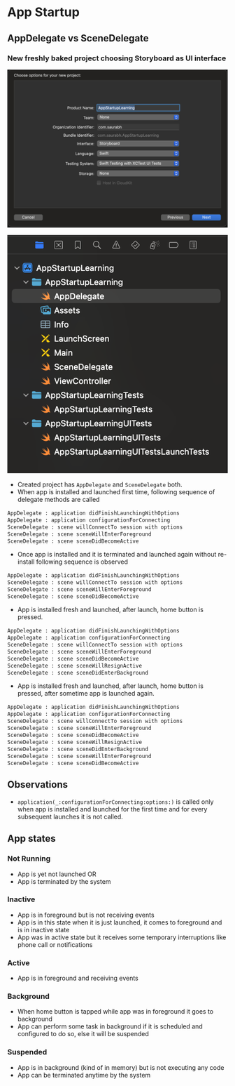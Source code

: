 # App Startup

## AppDelegate vs SceneDelegate

### New freshly baked project choosing Storyboard as UI interface

![Xcode new project](resources/xcode-new-project-storyboard-swift.png "Xcode new project")


![Default files](resources/xcode-created-new-project-storyboard-default-files.png "Default files")


- Created project has `AppDelegate` and `SceneDelegate` both.
- When app is installed and launched first time, following sequence of delegate methods are called

```
AppDelegate : application didFinishLaunchingWithOptions
AppDelegate : application configurationForConnecting
SceneDelegate : scene willConnectTo session with options
SceneDelegate : scene sceneWillEnterForeground
SceneDelegate : scene sceneDidBecomeActive
```

- Once app is installed and it is terminated and launched again without re-install following sequence is observed

```
AppDelegate : application didFinishLaunchingWithOptions
SceneDelegate : scene willConnectTo session with options
SceneDelegate : scene sceneWillEnterForeground
SceneDelegate : scene sceneDidBecomeActive
```

- App is installed fresh and launched, after launch, home button is pressed.

```
AppDelegate : application didFinishLaunchingWithOptions
AppDelegate : application configurationForConnecting
SceneDelegate : scene willConnectTo session with options
SceneDelegate : scene sceneWillEnterForeground
SceneDelegate : scene sceneDidBecomeActive
SceneDelegate : scene sceneWillResignActive
SceneDelegate : scene sceneDidEnterBackground
```

- App is installed fresh and launched, after launch, home button is pressed, after sometime app is launched again.

```
AppDelegate : application didFinishLaunchingWithOptions
AppDelegate : application configurationForConnecting
SceneDelegate : scene willConnectTo session with options
SceneDelegate : scene sceneWillEnterForeground
SceneDelegate : scene sceneDidBecomeActive
SceneDelegate : scene sceneWillResignActive
SceneDelegate : scene sceneDidEnterBackground
SceneDelegate : scene sceneWillEnterForeground
SceneDelegate : scene sceneDidBecomeActive
```


## Observations

- `application(_:configurationForConnecting:options:)` is called only when app is installed and launched for the first time
and for every subsequent launches it is not called.


## App states

### Not Running
- App is yet not launched OR
- App is terminated by the system

### Inactive
- App is in foreground but is not receiving events
- App is in this state when it is just launched, it comes to foreground and is in inactive state
- App was in active state but it receives some temporary interruptions like phone call or notifications

### Active
- App is in foreground and receiving events

### Background
- When home button is tapped while app was in foreground it goes to background
- App can perform some task in background if it is scheduled and configured to do so, else it will be suspended

### Suspended
- App is in background (kind of in memory) but is not executing any code
- App can be terminated anytime by the system